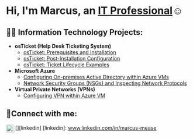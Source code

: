<h1>Hi, I'm Marcus, an <a href="https://linkedin.com/in/Josh">IT Professional</a>☺</h1>

<h2>👨‍💻 Information Technology Projects:</h2>

- <b>osTicket (Help Desk Ticketing System)</b>
  - [osTicket: Prerequisites and Installation](https://github.com/MMease/osticket-prereqs)
  - [osTicket: Post-Installation Configuration](https://github.com/MMease/post-install-config)
  - [osTicket: Ticket Lifecycle Examples](https://github.com/MMease/ticket-lifecycle)
- <b>Microsoft Azure</b>
  - [Configuring On-premises Active Directory within Azure VMs](https://github.com/MMease/On-premises-Active-Directory-Deployed-in-the-Cloud-Azure-)
  - [Network Security Groups (NSGs) and Inspecting Network Protocols](https://github.com/MMease/Network-Security-Groups-NSGs-and-Inspecting-Traffic-Between-Azure-Virtual-Machines)
- <b>Virtual Private Networks (VPNs)</b>
  - [Configuring VPN within Azure VM](https://github.com/MMease/On-premises-Active-Directory-Deployed-in-the-Cloud-Azure-)
<h2>🤳Connect with me:</h2>

[<img align="left" alt="Marcus | LinkedIn" width="22px" src="https://cdn.jsdelivr.net/npm/simple-icons@v3/icons/linkedin.svg" />][linkedin]
[linkedin]: www.linkedin.com/in/marcus-mease
